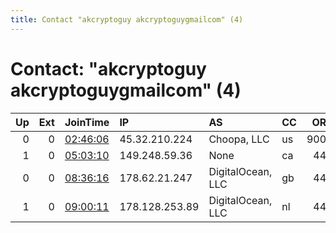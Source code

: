 ```yaml
---
title: Contact "akcryptoguy akcryptoguygmailcom" (4)
---
```


# Contact: "akcryptoguy akcryptoguygmailcom" (4)

|   Up |   Ext | JoinTime                                                                                            | IP             | AS                | CC   |   ORp |   Dirp | OS    | Version   | Nickname       |   eFamMembers |
|-----:|------:|:----------------------------------------------------------------------------------------------------|:---------------|:------------------|:-----|------:|-------:|:------|:----------|:---------------|--------------:|
|    0 |     0 | [02:46:06](https://metrics.torproject.org/rs.html#details/99928EDF3EB95425AAA32BE525F91D5930BCE65B) | 45.32.210.224  | Choopa, LLC       | us   |  9001 |      0 | Linux | 0.3.5.7   | CDMTOR         |             1 |
|    1 |     0 | [05:03:10](https://metrics.torproject.org/rs.html#details/7CB76558E894800A00F5B602B37D8E4F121F5958) | 149.248.59.36  | None              | ca   |   443 |     80 | Linux | 0.3.5.7   | AKtorFirefly01 |             1 |
|    0 |     0 | [08:36:16](https://metrics.torproject.org/rs.html#details/BE84F3EE9A0A7F9C2DDC06084646F9E35925F894) | 178.62.21.247  | DigitalOcean, LLC | gb   |   443 |      0 | Linux | 0.3.5.7   | AKtorFirefly   |             1 |
|    1 |     0 | [09:00:11](https://metrics.torproject.org/rs.html#details/ADA083D5BFA2CB071AB7FA976307200BD1B111B8) | 178.128.253.89 | DigitalOcean, LLC | nl   |   443 |     80 | Linux | 0.3.5.7   | AKtorFirefly02 |             1 |
